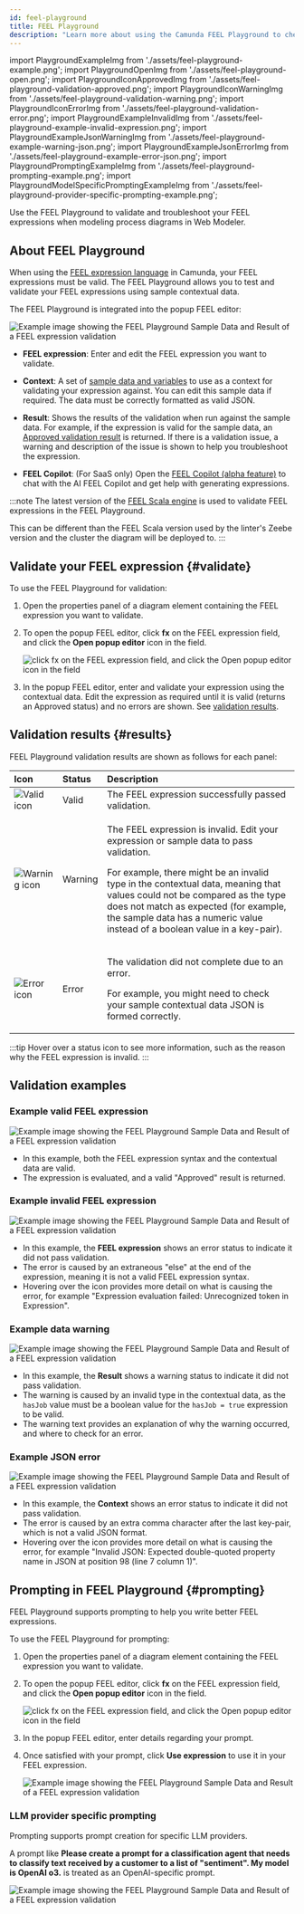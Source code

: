 ```yaml
---
id: feel-playground
title: FEEL Playground
description: "Learn more about using the Camunda FEEL Playground to check and validate your FEEL expressions"
---
```


import PlaygroundExampleImg from './assets/feel-playground-example.png';
import PlaygroundOpenImg from './assets/feel-playground-open.png';
import PlaygroundIconApprovedImg from './assets/feel-playground-validation-approved.png';
import PlaygroundIconWarningImg from './assets/feel-playground-validation-warning.png';
import PlaygroundIconErrorImg from './assets/feel-playground-validation-error.png';
import PlaygroundExampleInvalidImg from './assets/feel-playground-example-invalid-expression.png';
import PlaygroundExampleJsonWarningImg from './assets/feel-playground-example-warning-json.png';
import PlaygroundExampleJsonErrorImg from './assets/feel-playground-example-error-json.png';
import PlaygroundPromptingExampleImg from './assets/feel-playground-prompting-example.png';
import PlaygroundModelSpecificPromptingExampleImg from './assets/feel-playground-provider-specific-prompting-example.png';

Use the FEEL Playground to validate and troubleshoot your FEEL expressions when modeling process diagrams in Web Modeler.

## About FEEL Playground

When using the [FEEL expression language](/components/modeler/feel/what-is-feel.md) in Camunda, your FEEL expressions must be valid. The FEEL Playground allows you to test and validate your FEEL expressions using sample contextual data.

The FEEL Playground is integrated into the popup FEEL editor:

<img src={PlaygroundExampleImg} alt="Example image showing the FEEL Playground Sample Data and Result of a FEEL expression validation" class="img-800"/>

- **FEEL expression**: Enter and edit the FEEL expression you want to validate.

- **Context**: A set of [sample data and variables](/components/modeler/data-handling.md) to use as a context for validating your expression against. You can edit this sample data if required. The data must be correctly formatted as valid JSON.

- **Result**: Shows the results of the validation when run against the sample data. For example, if the expression is valid for the sample data, an [Approved validation result](#results) is returned. If there is a validation issue, a warning and description of the issue is shown to help you troubleshoot the expression.

- **FEEL Copilot**: (For SaaS only) Open the [FEEL Copilot (alpha feature)](/components/early-access/alpha/alpha-features.md) to chat with the AI FEEL Copilot and get help with generating expressions.

:::note
The latest version of the [FEEL Scala engine](/components/modeler/feel/what-is-feel.md#feel-engines) is used to validate FEEL expressions in the FEEL Playground.

This can be different than the FEEL Scala version used by the linter's Zeebe version and the cluster the diagram will be deployed to.
:::

## Validate your FEEL expression {#validate}

To use the FEEL Playground for validation:

1. Open the properties panel of a diagram element containing the FEEL expression you want to validate.
1. To open the popup FEEL editor, click **fx** on the FEEL expression field, and click the **Open popup editor** icon in the field.

   <img src={PlaygroundOpenImg} alt="click fx on the FEEL expression field, and click the Open popup editor icon in the field" class="img-500"/>

1. In the popup FEEL editor, enter and validate your expression using the contextual data. Edit the expression as required until it is valid (returns an Approved status) and no errors are shown. See [validation results](#results).

## Validation results {#results}

FEEL Playground validation results are shown as follows for each panel:

| Icon                                                                               | Status  | Description                                                                                                                                                                                                                                                                                                                                            |
| :--------------------------------------------------------------------------------- | :------ | :----------------------------------------------------------------------------------------------------------------------------------------------------------------------------------------------------------------------------------------------------------------------------------------------------------------------------------------------------- |
| <img src={PlaygroundIconApprovedImg} alt="Valid icon" className="inline-image" />  | Valid   | The FEEL expression successfully passed validation.                                                                                                                                                                                                                                                                                                    |
| <img src={PlaygroundIconWarningImg} alt="Warning icon" className="inline-image" /> | Warning | <p>The FEEL expression is invalid. Edit your expression or sample data to pass validation.</p><p>For example, there might be an invalid type in the contextual data, meaning that values could not be compared as the type does not match as expected (for example, the sample data has a numeric value instead of a boolean value in a key-pair).</p> |
| <img src={PlaygroundIconErrorImg} alt="Error icon" className="inline-image" />     | Error   | <p>The validation did not complete due to an error.</p><p>For example, you might need to check your sample contextual data JSON is formed correctly.</p>                                                                                                                                                                                               |

:::tip
Hover over a status icon to see more information, such as the reason why the FEEL expression is invalid.
:::

## Validation examples

### Example valid FEEL expression

<img src={PlaygroundExampleImg} alt="Example image showing the FEEL Playground Sample Data and Result of a FEEL expression validation" class="img-600"/>

- In this example, both the FEEL expression syntax and the contextual data are valid.
- The expression is evaluated, and a valid "Approved" result is returned.

### Example invalid FEEL expression

<img src={PlaygroundExampleInvalidImg} alt="Example image showing the FEEL Playground Sample Data and Result of a FEEL expression validation" class="img-600"/>

- In this example, the **FEEL expression** shows an error status to indicate it did not pass validation.
- The error is caused by an extraneous "else" at the end of the expression, meaning it is not a valid FEEL expression syntax.
- Hovering over the icon provides more detail on what is causing the error, for example "Expression evaluation failed: Unrecognized token in Expression".

### Example data warning

<img src={PlaygroundExampleJsonWarningImg} alt="Example image showing the FEEL Playground Sample Data and Result of a FEEL expression validation" class="img-600"/>

- In this example, the **Result** shows a warning status to indicate it did not pass validation.
- The warning is caused by an invalid type in the contextual data, as the `hasJob` value must be a boolean value for the `hasJob = true` expression to be valid.
- The warning text provides an explanation of why the warning occurred, and where to check for an error.

### Example JSON error

<img src={PlaygroundExampleJsonErrorImg} alt="Example image showing the FEEL Playground Sample Data and Result of a FEEL expression validation" class="img-600"/>

- In this example, the **Context** shows an error status to indicate it did not pass validation.
- The error is caused by an extra comma character after the last key-pair, which is not a valid JSON format.
- Hovering over the icon provides more detail on what is causing the error, for example "Invalid JSON: Expected double-quoted property name in JSON at position 98 (line 7 column 1)".

## Prompting in FEEL Playground {#prompting}

FEEL Playground supports prompting to help you write better FEEL expressions.

To use the FEEL Playground for prompting:

1. Open the properties panel of a diagram element containing the FEEL expression you want to validate.
1. To open the popup FEEL editor, click **fx** on the FEEL expression field, and click the **Open popup editor** icon in the field.

   <img src={PlaygroundOpenImg} alt="click fx on the FEEL expression field, and click the Open popup editor icon in the field" class="img-500"/>

1. In the popup FEEL editor, enter details regarding your prompt.
1. Once satisfied with your prompt, click **Use expression** to use it in your FEEL expression.

   <img src={PlaygroundPromptingExampleImg} alt="Example image showing the FEEL Playground Sample Data and Result of a FEEL expression validation" class="img-600"/>

### LLM provider specific prompting

Prompting supports prompt creation for specific LLM providers.

A prompt like **Please create a prompt for a classification agent that needs to classify text received by a customer to a list of "sentiment". My model is OpenAI o3.** is treated as an OpenAI-specific prompt.

<img src={PlaygroundModelSpecificPromptingExampleImg} alt="Example image showing the FEEL Playground Sample Data and Result of a FEEL expression validation" class="img-600"/>
